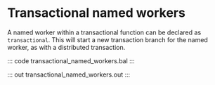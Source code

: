 # Transactional named workers

A named worker within a transactional function can be declared as `transactional`. This will start a new transaction branch for the named worker, as with a distributed transaction.

::: code transactional_named_workers.bal :::

::: out transactional_named_workers.out :::
